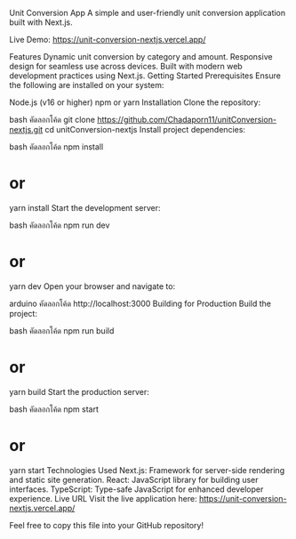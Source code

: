 Unit Conversion App
A simple and user-friendly unit conversion application built with Next.js.

Live Demo: https://unit-conversion-nextjs.vercel.app/

Features
Dynamic unit conversion by category and amount.
Responsive design for seamless use across devices.
Built with modern web development practices using Next.js.
Getting Started
Prerequisites
Ensure the following are installed on your system:

Node.js (v16 or higher)
npm or yarn
Installation
Clone the repository:

bash
คัดลอกโค้ด
git clone https://github.com/Chadaporn11/unitConversion-nextjs.git
cd unitConversion-nextjs
Install project dependencies:

bash
คัดลอกโค้ด
npm install
# or
yarn install
Start the development server:

bash
คัดลอกโค้ด
npm run dev
# or
yarn dev
Open your browser and navigate to:

arduino
คัดลอกโค้ด
http://localhost:3000
Building for Production
Build the project:

bash
คัดลอกโค้ด
npm run build
# or
yarn build
Start the production server:

bash
คัดลอกโค้ด
npm start
# or
yarn start
Technologies Used
Next.js: Framework for server-side rendering and static site generation.
React: JavaScript library for building user interfaces.
TypeScript: Type-safe JavaScript for enhanced developer experience.
Live URL
Visit the live application here: https://unit-conversion-nextjs.vercel.app/

Feel free to copy this file into your GitHub repository!